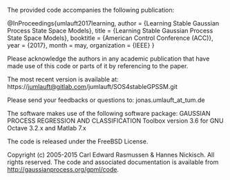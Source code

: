 The provided code accompanies the following publication:

@InProceedings{umlauft2017learning,
  author =       {Learning Stable Gaussian Process State Space Models},
  title =        {Learning Stable Gaussian Process State Space Models},
  booktitle =    {American Control Conference (ACC)},
  year =         {2017},
  month =        may,
  organization = {IEEE}
}

Please acknowledge the authors in any academic publication that have made
use of this code or parts of it by referencing to the paper.

The most recent version is available at: 
    https://jumlauft@gitlab.com/jumlauft/SOS4stableGPSSM.git

Please send your feedbacks or questions to:
                      jonas.umlauft_at_tum.de



The software makes use of the following software package: 
 GAUSSIAN PROCESS REGRESSION AND CLASSIFICATION Toolbox version 3.6
    for GNU Octave 3.2.x and Matlab 7.x

The code is released under the FreeBSD License.

Copyright (c) 2005-2015 Carl Edward Rasmussen & Hannes Nickisch. 
All rights reserved.
The code and associated documentation is available from
http://gaussianprocess.org/gpml/code.
